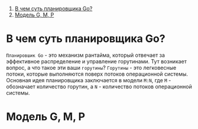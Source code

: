 1. [В чем суть планировщика Go?](#в-чем-суть-планировщика-go)
2. [Модель G, M, P](#модель-g-m-p)

# В чем суть планировщика Go?
`Планировшик Go` - это механизм рантайма, который отвечает за эффективное распределение и управление горутинами. Тут возникает вопрос, а что такое эти ваши `горутины`? `Горутины` - это легковесные потоки, которые выполняются поверх потоков операционной системы.   
Основная идея планировщика заключается в модели `M:N`, где `M` - обозначает количество горутин, а `N` - количество потоков операционной системы.

# Модель G, M, P
